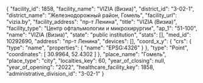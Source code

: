 {
    "facility_id": 1858,
    "facility_name": "VIZIA (Визиа)",
    "district_id": "3-02-1",
    "district_name": "Железнодорожный район, Гомель",
    "facility_url": "vizia.by",
    "facility_address": "пр-т Ленина",
    "title": "VIZIA (Визиа)",
    "facility_type": "Центр офтальмологии и микрохирургии",
    "ap_1": "51-100",
    "name": "VIZIA (Визиа)",
    "state": "public institution",
    "stats": [],
    "med_id": 10292690,
    "address": "пр-т Ленина",
    "devices": [],
    "coord_x_y": {
        "crs": {
            "type": "name",
            "properties": {
                "name": "EPSG:4326"
            }
        },
        "type": "Point",
        "coordinates": [
            30.9964,
            52.4302
        ]
    },
    "place_name": "Гомель",
    "place_type": "city",
    "localties_key": 60,
    "year_of_closing": null,
    "year_of_opening": "2022",
    "healthcare_facility_key": 1858,
    "administrative_division_id": "3-02-1"
}